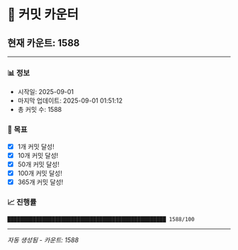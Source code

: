 # 🔢 커밋 카운터

## 현재 카운트: 1588

---

### 📊 정보
- 시작일: 2025-09-01
- 마지막 업데이트: 2025-09-01 01:51:12
- 총 커밋 수: 1588

### 🎯 목표
- [x] 1개 커밋 달성!
- [x] 10개 커밋 달성!
- [x] 50개 커밋 달성!
- [x] 100개 커밋 달성!
- [x] 365개 커밋 달성!

### 📈 진행률
```
██████████████████████████████████████████████████ 1588/100
```

---
*자동 생성됨 - 카운트: 1588*
